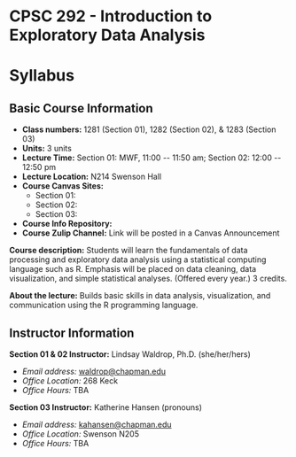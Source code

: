 # CPSC 292 - Introduction to Exploratory Data Analysis

# Syllabus

## Basic Course Information

 - __Class numbers:__ 1281 (Section 01), 1282 (Section 02), & 1283 (Section 03)
 - __Units:__ 3 units 
 - __Lecture Time:__ Section 01: MWF, 11:00 -- 11:50 am; Section 02: 12:00 -- 12:50 pm 
 - __Lecture Location:__ N214 Swenson Hall 
 - __Course Canvas Sites:__ 
    - Section 01:
    - Section 02:
    - Section 03: 
  - __Course Info Repository:__ 
  - __Course Zulip Channel:__ Link will be posted in a Canvas Announcement


__Course description:__ Students will learn the fundamentals of data processing and exploratory data analysis using a statistical computing language such as R. Emphasis will be placed on data cleaning, data visualization, and simple statistical analyses. (Offered every year.) 3 credits.

__About the lecture:__ Builds basic skills in data analysis, visualization, and communication using the R programming language. 


## Instructor Information

__Section 01 & 02 Instructor:__ Lindsay Waldrop, Ph.D. (she/her/hers)

 - _Email address:_ waldrop@chapman.edu
 - _Office Location:_ 268 Keck 
 - _Office Hours:_ TBA

__Section 03 Instructor:__ Katherine Hansen (pronouns)

 - _Email address:_ kahansen@chapman.edu
 - _Office Location:_ Swenson N205 
 - _Office Hours:_ TBA


